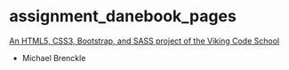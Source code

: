 # assignment_danebook_pages

[An HTML5, CSS3, Bootstrap, and SASS project of the Viking Code School](http://www.vikingcodeschool.com)


- Michael Brenckle